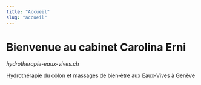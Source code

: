 ```yaml
---
title: "Accueil"
slug: "accueil"
---
```


# Bienvenue au cabinet Carolina Erni

_hydrotherapie-eaux-vives.ch_

Hydrothérapie du côlon et massages de bien‑être aux Eaux‑Vives à Genève
